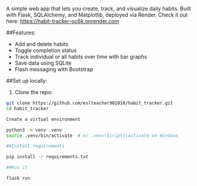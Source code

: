 A simple web app that lets you create, track, and visualize daily habits. Built with Flask, SQLAlchemy, and Matplotlib, deployed via Render.
Check it out here: https://habit-tracker-oc6k.onrender.com 

##Features:
- Add and delete habits
- Toggle completion status
- Track individual or all habits over time with bar graphs
- Save data using SQLite
- Flash messaging with Bootstrap


##Set up locally: 

1. Clone the repo:
```bash
git clone https://github.com/eslteacher902010/habit_tracker.git
cd habit_tracker

Create a virtual environment

python3 -m venv .venv
source .venv/bin/activate  # or .venv\Scripts\activate on Windows

##Install requirements

pip install -r requirements.txt

##Run it

flask run


